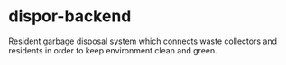 # dispor-backend
Resident garbage disposal system which connects waste collectors and residents in order to keep environment clean and green.
